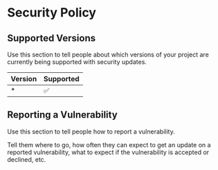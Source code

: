 # Security Policy

## Supported Versions

Use this section to tell people about which versions of your project are
currently being supported with security updates.

| Version | Supported          |
| ------- | ------------------ |
| *       | :white_check_mark: |

## Reporting a Vulnerability

Use this section to tell people how to report a vulnerability.

Tell them where to go, how often they can expect to get an update on a
reported vulnerability, what to expect if the vulnerability is accepted or
declined, etc.
